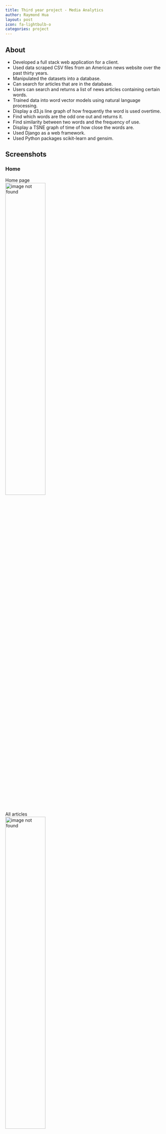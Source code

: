 ```yaml
---
title: Third year project - Media Analytics
author: Raymond Hua
layout: post
icon: fa-lightbulb-o
categories: project
---
```

## About
* Developed a full stack web application for a client.
* Used data scraped CSV files from an American news website over the past thirty years.
* Manipulated the datasets into a database.
* Can search for articles that are in the database.
* Users can search and returns a list of news articles containing certain words.
* Trained data into word vector models using natural language processing.
* Display a d3.js line graph of how frequently the word is used overtime.
* Find which words are the odd one out and returns it.
* Find similarity between two words and the frequency of use.
* Display a TSNE graph of time of how close the words are.
* Used Django as a web framework.
* Used Python packages scikit-learn and gensim.

## Screenshots

### Home
Home page<br>
<img src="{{ site.baseurl }}/assets/images/mediaanalytics/home/home.png" alt="image not found" width="50%">

All articles<br>
<img src="{{ site.baseurl }}/assets/images/mediaanalytics/home/all_articles.png" alt="image not found" width="50%">

Article<br>
<img src="{{ site.baseurl }}/assets/images/mediaanalytics/home/article.png" alt="image not found" width="50%">

All of the authors in the database<br>
<img src="{{ site.baseurl }}/assets/images/mediaanalytics/home/home_author.png" alt="image not found" width="50%">

All of the sections in the database<br>
<img src="{{ site.baseurl }}/assets/images/mediaanalytics/home/home_section.png" alt="image not found" width="50%">

### Timeline
Search page<br>
<img src="{{ site.baseurl }}/assets/images/mediaanalytics/timeline/timeline_home.png" alt="image not found" width="50%">

How frequently these words were used in the New York Times between 1970 and 2017<br>
<img src="{{ site.baseurl }}/assets/images/mediaanalytics/timeline/words.png" alt="image not found" width="50%">

...<br>
<img src="{{ site.baseurl }}/assets/images/mediaanalytics/timeline/words2.png" alt="image not found" width="50%">

How frequent the word **"trump"** was used in the New York Times between 1970 and 2017<br>
<img src="{{ site.baseurl }}/assets/images/mediaanalytics/timeline/words.png" alt="image not found" width="50%">

How frequent the word **"terrorism"** was used in the New York Times between 1970 and 2017<br>
<img src="{{ site.baseurl }}/assets/images/mediaanalytics/timeline/words.png" alt="image not found" width="50%">

How frequent the word **"dvd"** was used in the New York Times between 2006 and 2017<br>
<img src="{{ site.baseurl }}/assets/images/mediaanalytics/timeline/dvd.png" alt="image not found" width="50%">

### NLP
Search page<br>
<img src="{{ site.baseurl }}/assets/images/mediaanalytics/nlp/nlp_home.png" alt="image not found" width="50%">

Output page<br>
Comparing years 1970 to 2017<br>
<img src="{{ site.baseurl }}/assets/images/mediaanalytics/nlp/output.png" alt="image not found" width="70%">

## Software used
JavaScript, CSS, HTML, Bootstrap, Sass, d3.js, Python

### Python packages
scikit-learn, genism, Matplotlib, Django

## Repository
If you want to see how the the site works, please send me your Github username so I can add you as a guest.

## Access
If you want to try out the project yourself, you can email me at rayrayhua@outlook.com.

### Resources
[New York Times](https://www.nytimes.com/)
[gensim](https://radimrehurek.com/gensim/)
